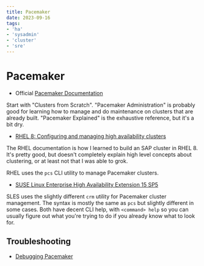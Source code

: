 ```yaml
---
title: Pacemaker
date: 2023-09-16
tags:
- 'ha'
- 'sysadmin'
- 'cluster'
- 'sre'
---
```


# Pacemaker

* Official [Pacemaker Documentation](https://www.clusterlabs.org/pacemaker/doc/)

Start with "Clusters from Scratch". "Pacemaker Administration" is probably good for learning how to manage and do maintenance on clusters that are already built. "Pacemaker Explained" is the exhaustive reference, but it's a bit dry.

* [RHEL 8: Configuring and managing high availability clusters](https://access.redhat.com/documentation/en-us/red_hat_enterprise_linux/8/html/configuring_and_managing_high_availability_clusters/index)

The RHEL documentation is how I learned to build an SAP cluster in RHEL 8. It's pretty good, but doesn't completely explain high level concepts about clustering, or at least not that I was able to grok. 

RHEL uses the `pcs` CLI utility to manage Pacemaker clusters.

* [SUSE Linux Enterprise High Availability Extension 15 SP5](https://documentation.suse.com/sle-ha/15-SP5/)

SLES uses the slightly different `crm` utility for Pacemaker cluster management. The syntax is mostly the same as `pcs` but slightly different in some cases. Both have decent CLI help, with `<command> help` so you can usually figure out what you're trying to do if you already know what to look for.

## Troubleshooting

* [Debugging Pacemaker](https://www.beekhof.net/blog/2013/debugging-pacemaker)
